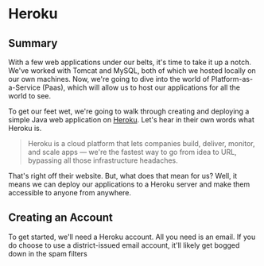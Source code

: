 # Heroku

## Summary

With a few web applications under our belts, it's time to take it up a notch. We've worked with Tomcat and MySQL, both of which we hosted locally on our own machines. Now, we're going to dive into the world of Platform-as-a-Service \(Paas\), which will allow us to host our applications for all the world to see.

To get our feet wet, we're going to walk through creating and deploying a simple Java web application on [Heroku](https://www.heroku.com/). Let's hear in their own words what Heroku is.

> Heroku is a cloud platform that lets companies build, deliver, monitor, and scale apps — we're the fastest way to go from idea to URL, bypassing all those infrastructure headaches.

That's right off their website. But, what does that mean for us? Well, it means we can deploy our applications to a Heroku server and make them accessible to anyone from anywhere.

## Creating an Account

To get started, we'll need a Heroku account. All you need is an email. If you do choose to use a district-issued email account, it'll likely get bogged down in the spam filters

